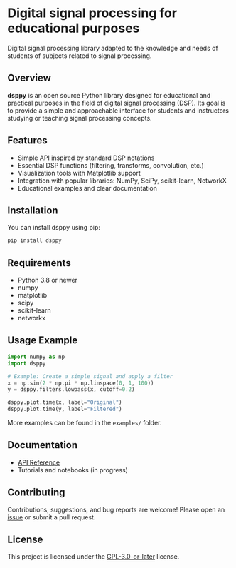 # Digital signal processing for educational purposes

Digital signal processing library adapted to the knowledge and needs of students of subjects related to signal processing.

## Overview

**dsppy** is an open source Python library designed for educational and practical purposes in the field of digital signal processing (DSP). Its goal is to provide a simple and approachable interface for students and instructors studying or teaching signal processing concepts.

## Features

- Simple API inspired by standard DSP notations
- Essential DSP functions (filtering, transforms, convolution, etc.)
- Visualization tools with Matplotlib support
- Integration with popular libraries: NumPy, SciPy, scikit-learn, NetworkX
- Educational examples and clear documentation

## Installation

You can install dsppy using pip:

```bash
pip install dsppy
```

## Requirements

- Python 3.8 or newer
- numpy
- matplotlib
- scipy
- scikit-learn
- networkx

## Usage Example

```python
import numpy as np
import dsppy

# Example: Create a simple signal and apply a filter
x = np.sin(2 * np.pi * np.linspace(0, 1, 100))
y = dsppy.filters.lowpass(x, cutoff=0.2)

dsppy.plot.time(x, label="Original")
dsppy.plot.time(y, label="Filtered")
```

More examples can be found in the `examples/` folder.

## Documentation

- [API Reference](https://github.com/SiPBA/dsppy/)
- Tutorials and notebooks (in progress)

## Contributing

Contributions, suggestions, and bug reports are welcome! Please open an [issue](https://github.com/SiPBA/dsppy/issues) or submit a pull request.

## License

This project is licensed under the [GPL-3.0-or-later](LICENSE) license.

